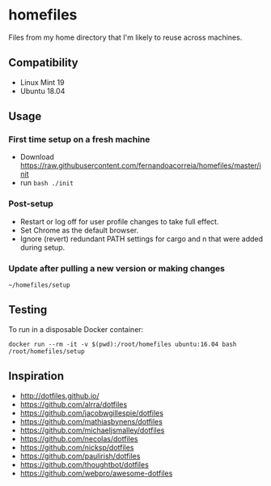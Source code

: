 # homefiles
Files from my home directory that I'm likely to reuse across machines.

## Compatibility

* Linux Mint 19
* Ubuntu 18.04

## Usage

### First time setup on a fresh machine

* Download https://raw.githubusercontent.com/fernandoacorreia/homefiles/master/init
* run `bash ./init`

### Post-setup

* Restart or log off for user profile changes to take full effect.
* Set Chrome as the default browser.
* Ignore (revert) redundant PATH settings for cargo and n that were added during setup.

### Update after pulling a new version or making changes

```
~/homefiles/setup
```

## Testing

To run in a disposable Docker container:

```
docker run --rm -it -v $(pwd):/root/homefiles ubuntu:16.04 bash
/root/homefiles/setup
```

## Inspiration

* http://dotfiles.github.io/
* https://github.com/alrra/dotfiles
* https://github.com/jacobwgillespie/dotfiles
* https://github.com/mathiasbynens/dotfiles
* https://github.com/michaeljsmalley/dotfiles
* https://github.com/necolas/dotfiles
* https://github.com/nicksp/dotfiles
* https://github.com/paulirish/dotfiles
* https://github.com/thoughtbot/dotfiles
* https://github.com/webpro/awesome-dotfiles
